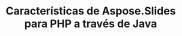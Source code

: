 ---
title: Características de Aspose.Slides para PHP a través de Java
type: docs
weight: 30
url: /es/php-java/aspose-slides-for-java-features/
---